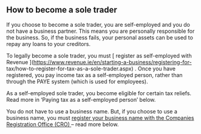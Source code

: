 ##  How to become a sole trader

If you choose to become a sole trader, you are self-employed and you do not
have a business partner. This means you are personally responsible for the
business. So, if the business fails, your personal assets can be used to repay
any loans to your creditors.

To legally become a sole trader, you must [ register as self-employed with
Revenue ](https://www.revenue.ie/en/starting-a-business/registering-for-
tax/how-to-register-for-tax-as-a-sole-trader.aspx) . Once you have registered,
you pay income tax as a self-employed person, rather than through the PAYE
system (which is used for employees).

As a self-employed sole trader, you become eligible for certain tax reliefs.
Read more in ‘Paying tax as a self-employed person’ below.

You do not have to use a business name. But, if you choose to use a business
name, you must [ register your business name with the Companies Registration
Office (CRO) ](https://www.cro.ie/Registration/Business-Name) – read more
below.
